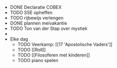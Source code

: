 - DONE Declaratie COBEX
- TODO SSE opheffen
- TODO rijbewijs verlengen
- DONE plannen meivakantie
- TODO Ton van der Stap over mystiek
-
- Elke dag
	- TODO Veerkamp: [[17 'Apostolische Vaders']]
	- TODO [[Roll]]
	- TODO [[Filosoferen met kinderen]]
	- TODO piano spelen
